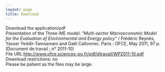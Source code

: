 ```yaml
---
layout: page
title: Download
---
```



<p> Download the application/pdf <br>
Presentation of the Three-ME model: <i>"Multi-sector Macroeconomic Model for the Evaluation of Environmental and Energy policy" </i>/ Frédéric Reynès, Yasser Yeddir-Tamsamani and Gaël Callonnec. Paris : OFCE, May 2011, 97 p. (Document de travail ; n° 2011-10)<br>
File URL:<a href="http://www.ofce.sciences-po.fr/pdf/dtravail/WP2011-10.pdf">http://www.ofce.sciences-po.fr/pdf/dtravail/WP2011-10.pdf</a> <br>
Download restrictions: no<br>
Please be patient as the files may be large.
